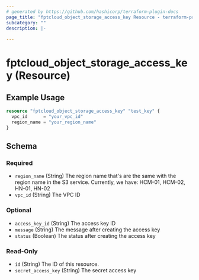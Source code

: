 ```yaml
---
# generated by https://github.com/hashicorp/terraform-plugin-docs
page_title: "fptcloud_object_storage_access_key Resource - terraform-provider-fptcloud"
subcategory: ""
description: |-
  
---
```


# fptcloud_object_storage_access_key (Resource)



## Example Usage

```terraform
resource "fptcloud_object_storage_access_key" "test_key" {
  vpc_id      = "your_vpc_id"
  region_name = "your_region_name"
}
```

<!-- schema generated by tfplugindocs -->
## Schema

### Required

- `region_name` (String) The region name that's are the same with the region name in the S3 service. Currently, we have: HCM-01, HCM-02, HN-01, HN-02
- `vpc_id` (String) The VPC ID

### Optional

- `access_key_id` (String) The access key ID
- `message` (String) The message after creating the access key
- `status` (Boolean) The status after creating the access key

### Read-Only

- `id` (String) The ID of this resource.
- `secret_access_key` (String) The secret access key
